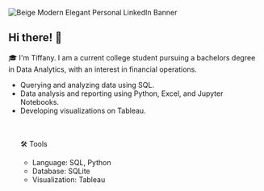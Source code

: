 ![Beige Modern Elegant Personal LinkedIn Banner](https://github.com/tiffany-ari/tiffany-ari/assets/153241781/0d5d0804-b86a-45e6-864d-d7721ef7e605)

## Hi there! 👋
<!--
**tiffany-ari/tiffany-ari** is a ✨ _special_ ✨ repository because its `README.md` (this file) appears on your GitHub profile.

Here are some ideas to get you started:

- 🔭 I’m currently working on ...
- 🌱 I’m currently learning ...
- 👯 I’m looking to collaborate on ...
- 🤔 I’m looking for help with ...
- 💬 Ask me about ...
- 📫 How to reach me: ...
- 😄 Pronouns: ...
- ⚡ Fun fact: ...
-->
🎓 I'm Tiffany. I am a current college student pursuing a bachelors degree in Data Analytics, with an interest in financial operations.
<ul> 
  <li>Querying and analyzing data using SQL.
  <li>Data analysis and reporting using Python, Excel, and Jupyter Notebooks.
  <li>Developing visualizations on Tableau.

<br><br>
🛠️ Tools
<ul> 
  <li>Language: SQL, Python
  <li>Database: SQLite
  <li>Visualization: Tableau

  
